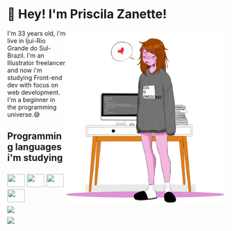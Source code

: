 ### <h1>👾 Hey! I'm Priscila Zanette!</h1>
<img align="right" alt="image" height="400" width="370" src="/fdfffffffffff4.png"/>
<p>I'm 33 years old, i'm live in Ijuí-Rio Grande do Sul- Brazil. I'm an Illustrator freelancer and now i'm studying Front-end dev with focus on web development. <br>I'm a beginner in the programming universe.😅</br></p>



##
<h2>Programming languages i'm studying</21>
<div style=display:inline_block"><br>
<img align=center" height="30" width="40" src="https://cdn.jsdelivr.net/gh/devicons/devicon/icons/css3/css3-original.svg" />
<img align=center" height="30" width="40" src="https://cdn.jsdelivr.net/gh/devicons/devicon/icons/html5/html5-original.svg" />
<img align=center" height="30" width="40" src="https://cdn.jsdelivr.net/gh/devicons/devicon/icons/javascript/javascript-original.svg" />
<img align=center" height="30" width="40" src="https://icongr.am/devicon/python-original.svg?size=128&color=faf9f9" />



<div>     
 <a href="https://linktr.ee/finalart.znt" target="_blank"><img src="https://img.shields.io/badge/linktree-39E09B?style=for-the-badge&logo=linktree&logoColor=white" target="_blank" rel='external' ></a>

 </div>
 <div>     
 <a href="https://linktr.ee/finalart.znt" target="_blank"><img src=[https://icongr.am/devicon/linkedin-original.svg?size=128&color=faf9f9></a>

 </div>
                    
